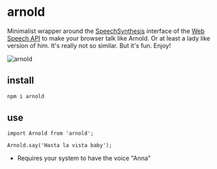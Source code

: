 # arnold

Minimalist wrapper around the [SpeechSynthesis](https://developer.mozilla.org/en-US/docs/Web/API/SpeechSynthesis) interface of the [Web Speech API](https://developer.mozilla.org/en-US/docs/Web/API/Web_Speech_API) to make your browser talk like Arnold. Or at least a lady like version of him. It's really not so similar. But it's fun. Enjoy!

![arnold](https://media.licdn.com/mpr/mpr/shrinknp_400_400/AAEAAQAAAAAAAAxJAAAAJDhiZTMzYWM4LTU0MTEtNDYyZS1hNmZjLTI2MDJiYzc0ZmEyNQ.jpg)

## install
```bash
npm i arnold
```

## use
```
import Arnold from 'arnold';

Arnold.say('Hasta la vista baby');
```

* Requires your system to have the voice "Anna"
